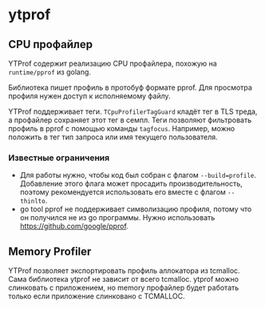 # ytprof

## CPU профайлер

YTProf содержит реализацию CPU профайлера, похожую на `runtime/pprof` из golang.

Библиотека пишет профиль в протобуф формате pprof. Для просмотра профиля нужен доступ
к исполняемому файлу.

YTProf поддерживает теги. `TCpuProfilerTagGuard` кладёт тег в TLS треда, а профайлер
сохраняет этот тег в семпл. Теги позволяют фильтровать профиль в pprof с помощью команды
`tagfocus`. Например, можно положить в тег тип запроса или имя текущего пользователя.

### Известные ограничения

- Для работы нужно, чтобы код был собран с флагом `--build=profile`. Добавление этого
флага может просадить производительность, поэтому рекомендуется использовать его
вместе с флагом `--thinlto`.
- go tool pprof не поддерживает символизацию профиля, потому что он получился не из go программы.
Нужно использовать https://github.com/google/pprof.

## Memory Profiler

YTProf позволяет экспортировать профиль аллокатора из tcmalloc. Cама библиотека ytprof
не зависит от всего tcmalloc. ytprof можно слинковать с приложением, но memory профайлер
будет работать только если приложение слинковано с TCMALLOC.